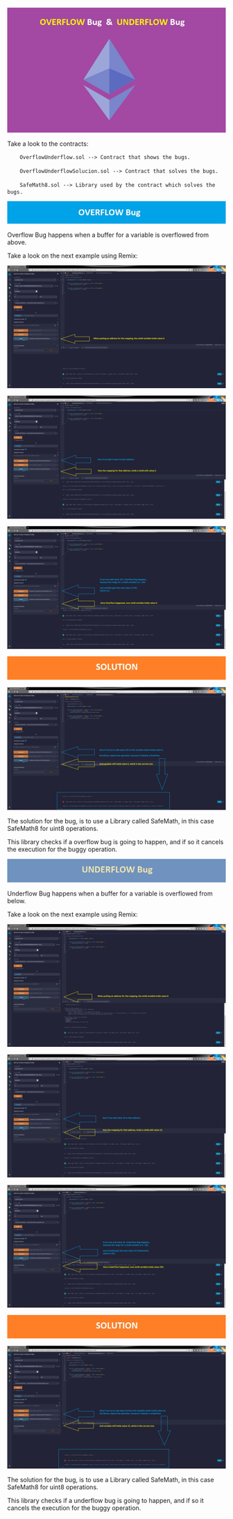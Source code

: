 [![](https://github.com/ethsecurityexamples/Overflow_Underflow/blob/main/title.jpg)](http:/https://github.com/ethsecurityexamples/Overflow_Underflow/blob/main/title.jpg/)

Take a look to the contracts:

        
    	OverflowUnderflow.sol --> Contract that shows the bugs.
        
        OverflowUnderflowSolucion.sol --> Contract that solves the bugs.
        
        SafeMath8.sol --> Library used by the contract which solves the bugs.
        

[![](https://github.com/ethsecurityexamples/Overflow_Underflow/blob/main/overflow_bug.jpg)](http://https://github.com/ethsecurityexamples/Overflow_Underflow/blob/main/overflow_bug.jpg)

Overflow Bug happens when a buffer for a variable is overflowed from above.

Take a look on the next example using Remix:

[![](https://github.com/ethsecurityexamples/Overflow_Underflow/blob/main/1.jpg)](https://github.com/ethsecurityexamples/Overflow_Underflow/blob/main/1.jpg)

[![](https://github.com/ethsecurityexamples/Overflow_Underflow/blob/main/2.jpg)](https://github.com/ethsecurityexamples/Overflow_Underflow/blob/main/2.jpg)

[![](https://github.com/ethsecurityexamples/Overflow_Underflow/blob/main/3.jpg)](https://github.com/ethsecurityexamples/Overflow_Underflow/blob/main/3.jpg)

[![](https://github.com/ethsecurityexamples/Overflow_Underflow/blob/main/solution.jpg)](http://https://github.com/ethsecurityexamples/Overflow_Underflow/blob/main/solution.jpg)

[![](https://github.com/ethsecurityexamples/Overflow_Underflow/blob/main/4.jpg)](https://github.com/ethsecurityexamples/Overflow_Underflow/blob/main/4.jpg)



The solution for the bug, is to use a Library called SafeMath, in this case SafeMath8 for uint8 operations.

This library checks if a overflow bug is going to happen, and if so it cancels the execution for the buggy operation.


[![](https://github.com/ethsecurityexamples/Overflow_Underflow/blob/main/underflow_bug.jpg)](http://https://github.com/ethsecurityexamples/Overflow_Underflow/blob/main/underflow_bug.jpg)


Underflow Bug happens when a buffer for a variable is overflowed from below.

Take a look on the next example using Remix:

[![](https://github.com/ethsecurityexamples/Overflow_Underflow/blob/main/5.jpg)](https://github.com/ethsecurityexamples/Overflow_Underflow/blob/main/5.jpg)

[![](https://github.com/ethsecurityexamples/Overflow_Underflow/blob/main/6.jpg)](https://github.com/ethsecurityexamples/Overflow_Underflow/blob/main/6.jpg)

[![](https://github.com/ethsecurityexamples/Overflow_Underflow/blob/main/7.jpg)](https://github.com/ethsecurityexamples/Overflow_Underflow/blob/main/7.jpg)

[![](https://github.com/ethsecurityexamples/Overflow_Underflow/blob/main/solution.jpg)](http://https://github.com/ethsecurityexamples/Overflow_Underflow/blob/main/solution.jpg)

[![](https://github.com/ethsecurityexamples/Overflow_Underflow/blob/main/8-2.jpg)](https://github.com/ethsecurityexamples/Overflow_Underflow/blob/main/8-2.jpg)


The solution for the bug, is to use a Library called SafeMath, in this case SafeMath8 for uint8 operations.

This library checks if a underflow bug is going to happen, and if so it cancels the execution for the buggy operation.








